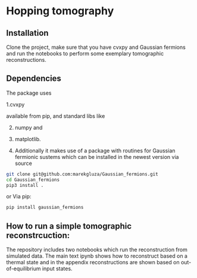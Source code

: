 # Hopping tomography

## Installation
Clone the project, make sure that you have cvxpy and Gaussian fermions and run the notebooks to perform some exemplary tomographic reconstructions.

## Dependencies
The package uses 

1.cvxpy 

available from pip, and standard libs like 

2. numpy and 

3. matplotlib.

4. Additionally it makes use of a package with routines for Gaussian fermionic sustems which can be installed in the newest version via source
```bash
git clone git@github.com:marekgluza/Gaussian_fermions.git
cd Gaussian_fermions
pip3 install .
```
or Via pip:
```bash
pip install gaussian_fermions
``` 

## How to run a simple tomographic reconstrcuction:
The repository includes two notebooks which run the reconstruction from simulated data. 
The main text ipynb shows how to reconstruct based on a thermal state and in the appendix reconstructions are shown based on out-of-equilibrium input states.



